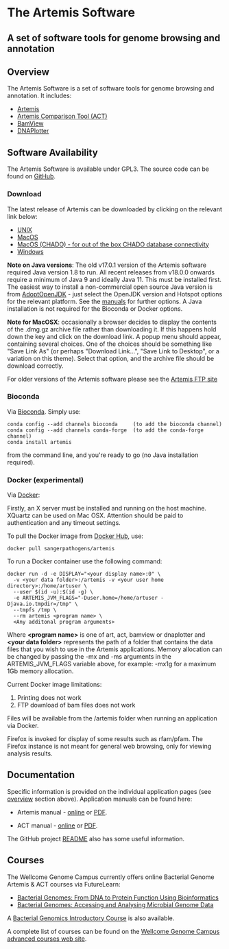 # The Artemis Software
## A set of software tools for genome browsing and annotation

## Overview
The Artemis Software is a set of software tools for genome browsing and annotation. It includes:

* [Artemis](Artemis/)
* [Artemis Comparison Tool (ACT)](ACT/)
* [BamView](BamView/)
* [DNAPlotter](DNAPlotter)

## Software Availability
The Artemis Software is available under GPL3. The source code can be found on [GitHub](https://github.com/sanger-pathogens/Artemis).

### Download

The latest release of Artemis can be downloaded by clicking on the relevant link below:

* [UNIX](https://github.com/sanger-pathogens/Artemis/releases/download/v18.1.0/artemis-unix-release-18.1.0.tar.gz)
* [MacOS](https://github.com/sanger-pathogens/Artemis/releases/download/v18.1.0/artemis-macosx-release-18.1.0.dmg.gz)
* [MacOS (CHADO) - for out of the box CHADO database connectivity](https://github.com/sanger-pathogens/Artemis/releases/download/v18.1.0/artemis-macosx-chado-release-18.1.0.dmg.gz)
* [Windows](https://github.com/sanger-pathogens/Artemis/releases/download/v18.1.0/artemis-windows-release-18.1.0.zip)

__Note on Java versions__: The old v17.0.1 version of the Artemis software required Java version 1.8 to run. All recent releases from v18.0.0 onwards require a minimum of Java 9 and ideally Java 11. This must be installed first. The easiest way to install a non-commercial open source Java version is from [AdoptOpenJDK](https://adoptopenjdk.net/releases.html) - just select the OpenJDK version and Hotspot options for the relevant platform. See the [manuals](#documentation) for further options. A Java installation is not required for the Bioconda or Docker options.

__Note for MacOSX__: occasionally a browser decides to display the contents of the .dmg.gz archive file rather than downloading it. If this happens hold down the <control> key and click on the download link. A popup menu should appear, containing several choices. One of the choices should be something like "Save Link As" (or perhaps "Download Link...", "Save Link to Desktop", or a variation on this theme). Select that option, and the archive file should be download correctly.

For older versions of the Artemis software please see the [Artemis FTP site](ftp://ftp.sanger.ac.uk/pub/resources/software/artemis/)

### Bioconda

Via [Bioconda](https://bioconda.github.io). Simply use:
```
conda config --add channels bioconda     (to add the bioconda channel)
conda config --add channels conda-forge  (to add the conda-forge channel)
conda install artemis
```
from the command line, and you're ready to go (no Java installation required).

### Docker (experimental)

Via [Docker](https://hub.docker.com/r/sangerpathogens/artemis):

Firstly, an X server must be installed and running on the host machine. XQuartz can be used on Mac OSX. Attention should be paid to authentication and any timeout settings.

To pull the Docker image from [Docker Hub](https://hub.docker.com/r/sangerpathogens/artemis), use:
```
docker pull sangerpathogens/artemis
```
To run a Docker container use the following command:
```
docker run -d -e DISPLAY="<your display name>:0" \
  -v <your data folder>:/artemis -v <your user home directory>:/home/artuser \
  --user $(id -u):$(id -g) \
  -e ARTEMIS_JVM_FLAGS="-Duser.home=/home/artuser -Djava.io.tmpdir=/tmp" \
  --tmpfs /tmp \
  --rm artemis <program name> \
  <Any additonal program arguments>
```
Where **\<program name\>** is one of art, act, bamview or dnaplotter and **\<your data folder\>** represents the path of a folder that contains the data files that you wish to use in the Artemis applications. Memory allocation can be changed by passing the -mx and -ms arguments in the ARTEMIS_JVM_FLAGS variable above, for example: -mx1g for a maximum 1Gb memory allocation.

Current Docker image limitations:
1. Printing does not work
2. FTP download of bam files does not work

Files will be available from the /artemis folder when running an application via Docker.

Firefox is invoked for display of some results such as rfam/pfam. The Firefox instance
is not meant for general web browsing, only for viewing analysis results.

## Documentation

Specific information is provided on the individual application pages (see [overview](#overview) section above). Application manuals can be found here:

* Artemis manual - [online](https://sanger-pathogens.github.io/Artemis/Artemis/artemis-manual.html) or [PDF](https://sanger-pathogens.github.io/Artemis/Artemis/artemis-manual.pdf).

* ACT manual - [online](https://sanger-pathogens.github.io/Artemis/ACT/act-manual.html) or [PDF](https://sanger-pathogens.github.io/Artemis/ACT/act-manual.pdf).

The GitHub project [README](https://github.com/sanger-pathogens/Artemis/blob/master/README.md) also has some useful information.

## Courses

The Wellcome Genome Campus currently offers online Bacterial Genome Artemis & ACT courses via FutureLearn:

* [Bacterial Genomes: From DNA to Protein Function Using Bioinformatics](https://www.futurelearn.com/courses/bacterial-genomes-bioinformatics)
* [Bacterial Genomes: Accessing and Analysing Microbial Genome Data](https://www.futurelearn.com/courses/bacterial-genomes-access-and-analysis)

A [Bacterial Genomics Introductory Course](https://www.futurelearn.com/courses/introduction-to-bacterial-genomics) is also available.

A complete list of courses can be found on the [Wellcome Genome Campus advanced courses web site](https://coursesandconferences.wellcomegenomecampus.org/event-type/courses/).
